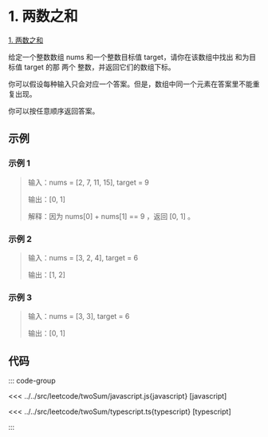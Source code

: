# 1. 两数之和

[1. 两数之和](https://leetcode.cn/problems/two-sum/description/)

给定一个整数数组 nums 和一个整数目标值 target，请你在该数组中找出 和为目标值 target  的那 两个 整数，并返回它们的数组下标。

你可以假设每种输入只会对应一个答案。但是，数组中同一个元素在答案里不能重复出现。

你可以按任意顺序返回答案。

## 示例

### 示例 1

> 输入：nums = [2, 7, 11, 15], target = 9
>
> 输出：[0, 1]
>
> 解释：因为 nums[0] + nums[1] == 9 ，返回 [0, 1] 。

### 示例 2

> 输入：nums = [3, 2, 4], target = 6
>
> 输出：[1, 2]

### 示例 3

> 输入：nums = [3, 3], target = 6
>
> 输出：[0, 1]

## 代码

::: code-group

<<< ../../src/leetcode/twoSum/javascript.js{javascript} [javascript]

<<< ../../src/leetcode/twoSum/typescript.ts{typescript} [typescript]

:::
